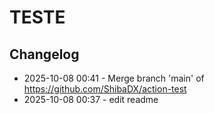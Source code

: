 # TESTE
## Changelog
- 2025-10-08 00:41 - Merge branch 'main' of https://github.com/ShibaDX/action-test
- 2025-10-08 00:37 - edit readme

